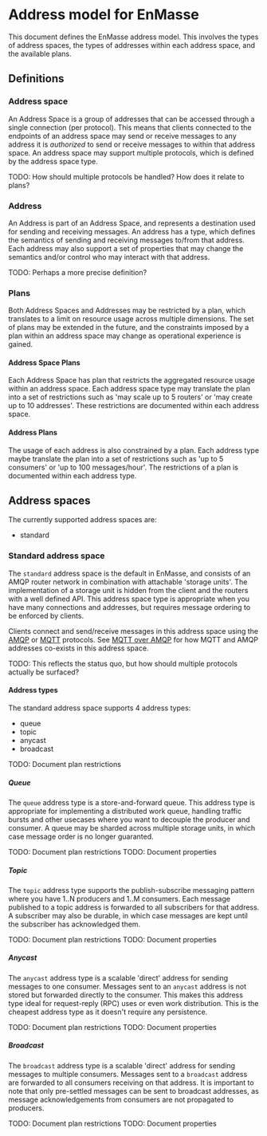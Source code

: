 # Address model for EnMasse

This document defines the EnMasse address model. This involves the types of address spaces, the
types of addresses within each address space, and the available plans.

## Definitions

### Address space

An Address Space is a group of addresses that can be accessed through a single connection (per
protocol). This means that clients connected to the endpoints of an address space may send or receive messages to any address
it is _authorized_ to send or receive messages to within that address space. An address space may
support multiple protocols, which is defined by the address space type.

TODO: How should multiple protocols be handled? How does it relate to plans?

### Address

An Address is part of an Address Space, and represents a destination used for sending and receiving
messages. An address has a type, which defines the semantics of sending and receiving messages
to/from that address. Each address may also support a set of properties that may change the
semantics and/or control who may interact with that address.

TODO: Perhaps a more precise definition?

### Plans

Both Address Spaces and Addresses may be restricted by a plan, which translates to a
limit on resource usage across multiple dimensions. The set of plans may be extended in the future,
and the constraints imposed by a plan within an address space may change as operational experience
is gained.

#### Address Space Plans

Each Address Space has plan that restricts the aggregated resource usage within an address space. Each address space type may translate the plan into a set of restrictions such as 'may scale up to 5 routers' or 'may create up to 10 addresses'. These restrictions are documented within each address space.

#### Address Plans

The usage of each address is also constrained by a plan. Each address type maybe translate the plan into a set of restrictions such as 'up to 5 consumers' or 'up to 100 messages/hour'. The restrictions of a plan is documented within each address type.

## Address spaces

The currently supported address spaces are:

   * standard

### Standard address space

The `standard` address space is the default in EnMasse, and consists of an AMQP router network in
combination with attachable 'storage units'. The implementation of a storage unit is hidden from
the client and the routers with a well defined API. This address space type is appropriate when you
have many connections and addresses, but requires message ordering to be enforced by clients. 

Clients connect and send/receive messages in this address space using the [AMQP](www.amqp.org) or [MQTT](www.mqtt.org) protocols. See [MQTT over AMQP](documentation/mqtt-over-amqp) for how MQTT and AMQP addresses co-exists in this address space.

TODO: This reflects the status quo, but how should multiple protocols actually be surfaced?

#### Address types

The standard address space supports 4 address types:

   * queue
   * topic
   * anycast
   * broadcast

TODO: Document plan restrictions

##### Queue

The `queue` address type is a store-and-forward queue. This address type is appropriate for
implementing a distributed work queue, handling traffic bursts and other usecases where you want to
decouple the producer and consumer. A queue may be sharded across multiple storage units, in which case
message order is no longer guaranted.

TODO: Document plan restrictions
TODO: Document properties

##### Topic

The `topic` address type supports the publish-subscribe messaging pattern where you have 1..N
producers and 1..M consumers. Each message published to a topic address is forwarded to all
subscribers for that address. A subscriber may also be durable, in which case messages are kept
until the subscriber has acknowledged them.

TODO: Document plan restrictions
TODO: Document properties

##### Anycast

The `anycast` address type is a scalable 'direct' address for sending messages to one consumer. Messages sent to an `anycast` address is
not stored but forwarded directly to the consumer. This makes this address type ideal for
request-reply (RPC) uses or even work distribution. This is the cheapest address type as it doesn't
require any persistence.

TODO: Document plan restrictions
TODO: Document properties

##### Broadcast

The `broadcast` address type is a scalable 'direct' address for sending messages to multiple
consumers. Messages sent to a `broadcast` address are forwarded to all consumers receiving on that
address. It is important to note that only pre-settled messages can be sent to broadcast addresses,
as message acknowledgements from consumers are not propagated to producers.

TODO: Document plan restrictions
TODO: Document properties
